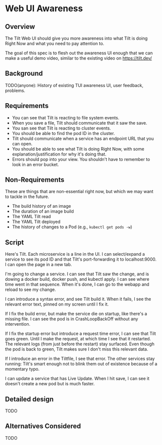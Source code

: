 # Web UI Awareness

## Overview

The Tilt Web UI should give you more awareness into what Tilt is doing Right Now
and what you need to pay attention to.

The goal of this spec is to flesh out the awareness UI enough that we can
make a useful demo video, similar to the existing video on https://tilt.dev/

## Background

TODO(anyone): History of existing TUI awareness UI, user feedback, problems.

## Requirements

- You can see that Tilt is reacting to file system events.
- When you save a file, Tilt should communicate that it saw the save.
- You san see that Tilt is reacting to cluster events.
- You should be able to find the pod ID in the cluster.
- Tilt should communicate when a service has an endpoint URL that you can open.
- You should be able to see what Tilt is doing Right Now, with some explanation/justification for why it's doing that.
- Errors should pop into your view. You shouldn't have to remember to look in an error bucket.

## Non-Requirements

These are things that are non-essential right now, but which we may want to tackle in the future.

- The build history of an image
- The duration of an image build
- The YAML Tilt read
- The YAML Tilt deployed
- The history of changes to a Pod (e.g., `kubectl get pods -w`)


## Script
Here's Tilt.
Each microservice is a line in the UI.
I can select/expand a service to see its pod ID and that Tilt's port-forwarding it to localhost:9000. I can open the page in a new tab.

I'm going to change a service. I can see that Tilt saw the change, and is dowing a docker build, docker push, and kubectl apply. I can see where time went in that sequence. When it's done, I can go to the webapp and reload to see my change.

I can introduce a syntax error, and see Tilt build it. When it fails, I see the relevant error text, pinned on my screen until I fix it.

If I fix the build error, but make the service die on startup, like there's a missing file. I can see the pod is in CrashLoopBackOff without any intervention.

If I fix the startup error but introduce a request time error, I can see that Tilt goes green. Until I make the request, at which time I see that it restarted. The relevant logs (from just before the restart) stay surfaced. Even though the pod is back to green, Tilt makes sure I don't miss this relevant data.

If I introduce an error in the Tiltfile, I see that error. The other services stay running: Tilt's smart enough not to blink them out of existence because of a momentary typo.

I can update a service that has Live Update. When I hit save, I can see it doesn't create a new pod but is much faster.

## Detailed design

TODO

## Alternatives Considered

TODO
